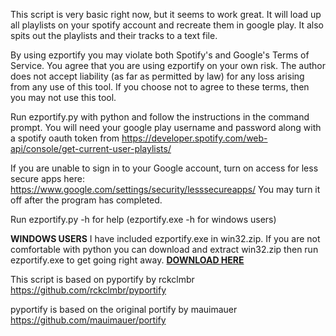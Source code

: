 This script is very basic right now, but it seems to work great. It will load up all playlists on your spotify account and recreate them in google play.
It also spits out the playlists and their tracks to a text file.

By using ezportify you may violate both Spotify's and Google's Terms of Service. You agree that you are using ezportify on your own risk. The author does not accept liability (as far as permitted by law) for any loss arising from any use of this tool. If you choose not to agree to these terms, then you may not use this tool.

Run ezportify.py with python and follow the instructions in the command prompt. You will need your google play username and password along with a spotify oauth token from https://developer.spotify.com/web-api/console/get-current-user-playlists/

If you are unable to sign in to your Google account, turn on access for less secure apps here: https://www.google.com/settings/security/lesssecureapps/
You may turn it off after the program has completed.

Run ezportify.py -h for help (ezportify.exe -h for windows users)

**WINDOWS USERS** I have included ezportify.exe in win32.zip. If you are not comfortable with python you can download and extract win32.zip then run ezportify.exe to get going right away.
**[DOWNLOAD HERE](https://github.com/jordam/ezportify/raw/master/win32.zip)**

This script is based on pyportify by rckclmbr https://github.com/rckclmbr/pyportify 

pyportify is based on the original portify by mauimauer https://github.com/mauimauer/portify